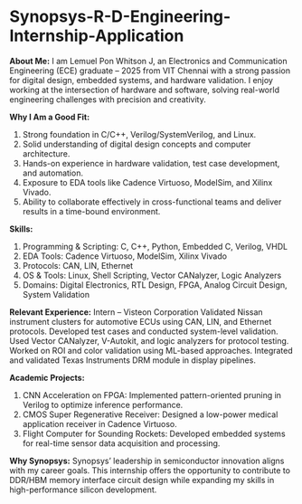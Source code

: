 # Synopsys-R-D-Engineering-Internship-Application
**About Me:**
I am Lemuel Pon Whitson J, an Electronics and Communication Engineering (ECE) graduate – 2025 from VIT Chennai with a strong passion for digital design, embedded systems, and hardware validation. I enjoy working at the intersection of hardware and software, solving real-world engineering challenges with precision and creativity.

**Why I Am a Good Fit:**
1. Strong foundation in C/C++, Verilog/SystemVerilog, and Linux.
2. Solid understanding of digital design concepts and computer architecture.
3. Hands-on experience in hardware validation, test case development, and automation.
4. Exposure to EDA tools like Cadence Virtuoso, ModelSim, and Xilinx Vivado.
5. Ability to collaborate effectively in cross-functional teams and deliver results in a time-bound environment.

**Skills:**
1. Programming & Scripting: C, C++, Python, Embedded C, Verilog, VHDL
2. EDA Tools: Cadence Virtuoso, ModelSim, Xilinx Vivado
3. Protocols: CAN, LIN, Ethernet
4. OS & Tools: Linux, Shell Scripting, Vector CANalyzer, Logic Analyzers
5. Domains: Digital Electronics, RTL Design, FPGA, Analog Circuit Design, System Validation

**Relevant Experience:**
Intern – Visteon Corporation
   Validated Nissan instrument clusters for automotive ECUs using CAN, LIN, and Ethernet protocols.
   Developed test cases and conducted system-level validation.
   Used Vector CANalyzer, V-Autokit, and logic analyzers for protocol testing.
   Worked on ROI and color validation using ML-based approaches.
   Integrated and validated Texas Instruments DRM module in display pipelines.

**Academic Projects:**
1. CNN Acceleration on FPGA: Implemented pattern-oriented pruning in Verilog to optimize inference performance.
2. CMOS Super Regenerative Receiver: Designed a low-power medical application receiver in Cadence Virtuoso.
3. Flight Computer for Sounding Rockets: Developed embedded systems for real-time sensor data acquisition and processing.

**Why Synopsys:**
Synopsys’ leadership in semiconductor innovation aligns with my career goals. This internship offers the opportunity to contribute to DDR/HBM memory interface circuit design while expanding my skills in high-performance silicon development.
